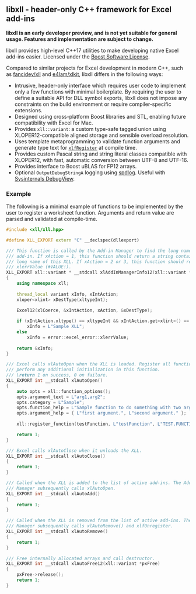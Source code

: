<!--
  Copyright (c) 2020 John Buonagurio (jbuonagurio at exponent dot com)
  Distributed under the Boost Software License, Version 1.0.
  (See accompanying file LICENSE_1_0.txt or copy at
  https://www.boost.org/LICENSE_1_0.txt)
-->

## libxll - header-only C++ framework for Excel add-ins

**libxll is an early developer preview, and is not yet suitable for general usage. Features and implementation are subject to change.**

libxll provides high-level C++17 utilities to make developing native Excel add-ins easier. Licensed under the [Boost Software License](http://www.boost.org/LICENSE_1_0.txt).

Compared to similar projects for Excel development in modern C++, such as [fancidev/xll](https://github.com/fancidev/xll) and [e4lam/xlkit](https://github.com/e4lam/xlkit), libxll differs in the following ways:

* Intrusive, header-only interface which requires user code to implement only a few functions with minimal boilerplate. By requiring the user to define a suitable API for DLL symbol exports, libxll does not impose any constraints on the build environment or require compiler-specific extensions.
* Designed using cross-platform Boost libraries and STL, enabling future compatibility with Excel for Mac.
* Provides `xll::variant`: a custom type-safe tagged union using XLOPER12-compatible aligned storage and sensible overload resolution.
* Uses template metaprogramming to validate function arguments and generate type text for [`xlfRegister`](https://docs.microsoft.com/en-us/office/client-developer/excel/xlfregister-form-1#data-types) at compile time.
* Provides custom Pascal string and string literal classes compatible with XLOPER12, with fast, automatic conversion between UTF-8 and UTF-16.
* Provides interface to Boost uBLAS for FP12 arrays.
* Optional `OutputDebugStringA` logging using [spdlog](https://github.com/gabime/spdlog). Useful with [Sysinternals DebugView](https://docs.microsoft.com/en-us/sysinternals/downloads/debugview).

### Example

The following is a minimal example of functions to be implemented by the user to register a worksheet function. Arguments and return value are parsed and validated at compile-time.

```cpp
#include <xll/xll.hpp>

#define XLL_EXPORT extern "C" __declspec(dllexport)

/// This function is called by the Add-in Manager to find the long name of the
/// add-in. If xAction = 1, this function should return a string containing the
/// long name of this XLL. If xAction = 2 or 3, this function should return
/// xlerrValue (#VALUE!).
XLL_EXPORT xll::variant * __stdcall xlAddInManagerInfo12(xll::variant *xAction)
{
    using namespace xll;
	
    thread_local variant xInfo, xIntAction;
    xloper<xlint> xDestType(xltypeInt);

	Excel12(xlCoerce, &xIntAction, xAction, &xDestType);
    
    if (xIntAction.xltype() == xltypeInt && xIntAction.get<xlint>() == 1)
        xInfo = L"Sample XLL";
    else
        xInfo = error::excel_error::xlerrValue;
    
	return &xInfo;
}

/// Excel calls xlAutoOpen when the XLL is loaded. Register all functions and
/// perform any additional initialization in this function.
/// \return 1 on success, 0 on failure.
XLL_EXPORT int __stdcall xlAutoOpen()
{
    auto opts = xll::function_options();
    opts.argument_text = L"arg1,arg2";
    opts.category = L"Sample";
    opts.function_help = L"Sample function to do something with two arguments.";
    opts.argument_help = { L"first argument.", L"second argument." };
    
    xll::register_function(testFunction, L"testFunction", L"TEST.FUNCTION", opts);

    return 1;
}

/// Excel calls xlAutoClose when it unloads the XLL.
XLL_EXPORT int __stdcall xlAutoClose()
{
    return 1;
}

/// Called when the XLL is added to the list of active add-ins. The Add-in
/// Manager subsequently calls xlAutoOpen.
XLL_EXPORT int __stdcall xlAutoAdd()
{
    return 1;
}

/// Called when the XLL is removed from the list of active add-ins. The Add-in
/// Manager subsequently calls xlAutoRemove() and xlfUnregister.
XLL_EXPORT int __stdcall xlAutoRemove()
{
    return 1;
}

/// Free internally allocated arrays and call destructor.
XLL_EXPORT int __stdcall xlAutoFree12(xll::variant *pxFree)
{
    pxFree->release();
    return 1;
}

```
